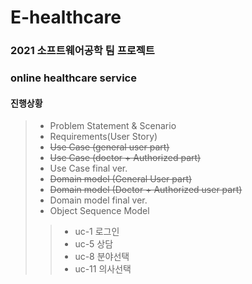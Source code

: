 # E-healthcare

### 2021 소프트웨어공학 팀 프로젝트
### online healthcare service
#### 진행상황
> * Problem Statement & Scenario
> * Requirements(User Story)
> * ~~Use Case (general user part)~~
> * ~~Use Case (doctor + Authorized part)~~
> * Use Case final ver.
> * ~~Domain model (General User part)~~
> * ~~Domain model (Doctor + Authorized user part)~~
> * Domain model final ver.
> * Object Sequence Model
> > * uc-1 로그인
> > * uc-5 상담
> > * uc-8 분야선택
> > * uc-11 의사선택
